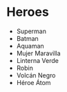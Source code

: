 # Heroes

* Superman
* Batman
* Aquaman
* Mujer Maravilla
* Linterna Verde
* Robin
* Volcán Negro
* Héroe Átom
